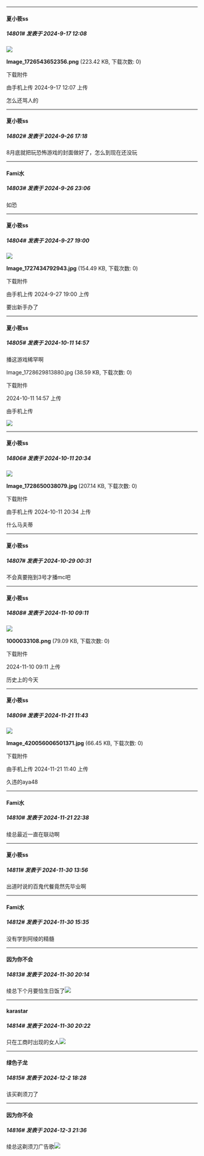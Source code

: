 ﻿*****

####  夏小筱ss  
##### 14801#       发表于 2024-9-17 12:08

<img src="https://img.saraba1st.com/forum/202409/17/120756eqqq9m5ru2x59o97.png" referrerpolicy="no-referrer">

<strong>Image_1726543652356.png</strong> (223.42 KB, 下载次数: 0)

下载附件

由手机上传
2024-9-17 12:07 上传

怎么还骂人的

*****

####  夏小筱ss  
##### 14802#       发表于 2024-9-26 17:18

8月底就把玩恐怖游戏的封面做好了，怎么到现在还没玩


*****

####  Fami水  
##### 14803#       发表于 2024-9-26 23:06

如恐


*****

####  夏小筱ss  
##### 14804#       发表于 2024-9-27 19:00

<img src="https://img.saraba1st.com/forum/202409/27/190037gnnius774lzikinn.jpg" referrerpolicy="no-referrer">

<strong>Image_1727434792943.jpg</strong> (154.49 KB, 下载次数: 0)

下载附件

由手机上传
2024-9-27 19:00 上传

要出新手办了

*****

####  夏小筱ss  
##### 14805#       发表于 2024-10-11 14:57

播这游戏稀罕啊

Image_1728629813880.jpg
(38.59 KB, 下载次数: 0)

下载附件

2024-10-11 14:57 上传

由手机上传

<img src="https://img.saraba1st.com/forum/202410/11/145706r0tb3b0szxuxsk3o.jpg" referrerpolicy="no-referrer">


*****

####  夏小筱ss  
##### 14806#       发表于 2024-10-11 20:34

<img src="https://img.saraba1st.com/forum/202410/11/203409jclzwv1lccxovevc.jpg" referrerpolicy="no-referrer">

<strong>Image_1728650038079.jpg</strong> (207.14 KB, 下载次数: 0)

下载附件

由手机上传
2024-10-11 20:34 上传

什么马夫蒂

*****

####  夏小筱ss  
##### 14807#       发表于 2024-10-29 00:31

不会真要拖到3号才播mc吧

*****

####  夏小筱ss  
##### 14808#       发表于 2024-11-10 09:11

<img src="https://img.saraba1st.com/forum/202411/10/091108trq1qim2or8mmwp3.png" referrerpolicy="no-referrer">

<strong>1000033108.png</strong> (79.09 KB, 下载次数: 0)

下载附件

2024-11-10 09:11 上传

历史上的今天

*****

####  夏小筱ss  
##### 14809#       发表于 2024-11-21 11:43

<img src="https://img.saraba1st.com/forum/202411/21/114059s4bbfx8sf3p7w68s.jpg" referrerpolicy="no-referrer">

<strong>Image_420056006501371.jpg</strong> (66.45 KB, 下载次数: 0)

下载附件

由手机上传
2024-11-21 11:40 上传

久违的aya48


*****

####  Fami水  
##### 14810#       发表于 2024-11-21 22:38

绫总最近一直在联动啊

*****

####  夏小筱ss  
##### 14811#       发表于 2024-11-30 13:56

出道时说的百鬼代餐竟然先毕业啊


*****

####  Fami水  
##### 14812#       发表于 2024-11-30 15:35

没有学到阿绫的精髓


*****

####  因为你不会  
##### 14813#       发表于 2024-11-30 20:14

绫总下个月要恰生日饭了<img src="https://static.saraba1st.com/image/smiley/face2017/027.png" referrerpolicy="no-referrer">


*****

####  karastar  
##### 14814#       发表于 2024-11-30 20:22

只在工商时出现的女人<img src="https://static.saraba1st.com/image/smiley/face2017/067.png" referrerpolicy="no-referrer">


*****

####  绿色子龙  
##### 14815#       发表于 2024-12-2 18:28

该买剃须刀了


*****

####  因为你不会  
##### 14816#       发表于 2024-12-3 21:36

绫总这剃须刀广告歌<img src="https://static.saraba1st.com/image/smiley/face2017/068.png" referrerpolicy="no-referrer">

